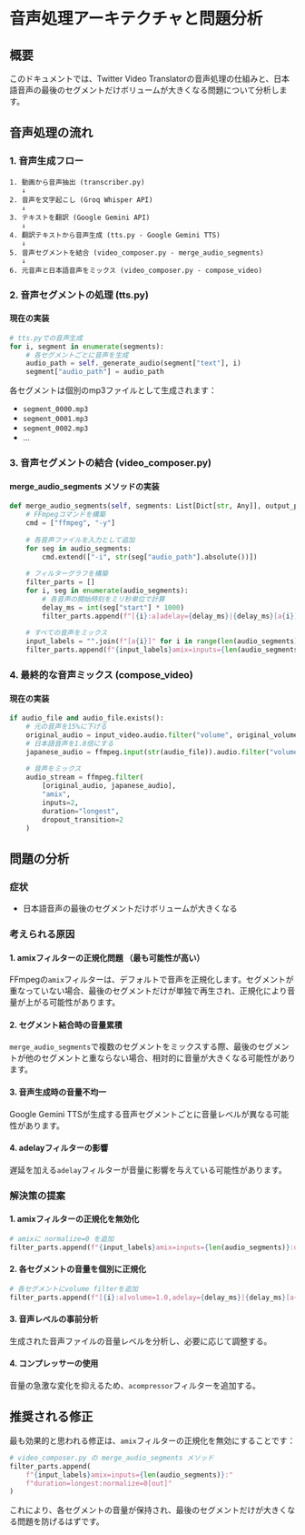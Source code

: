 # 音声処理アーキテクチャと問題分析

## 概要
このドキュメントでは、Twitter Video Translatorの音声処理の仕組みと、日本語音声の最後のセグメントだけボリュームが大きくなる問題について分析します。

## 音声処理の流れ

### 1. 音声生成フロー
```
1. 動画から音声抽出 (transcriber.py)
   ↓
2. 音声を文字起こし (Groq Whisper API)
   ↓
3. テキストを翻訳 (Google Gemini API)
   ↓
4. 翻訳テキストから音声生成 (tts.py - Google Gemini TTS)
   ↓
5. 音声セグメントを結合 (video_composer.py - merge_audio_segments)
   ↓
6. 元音声と日本語音声をミックス (video_composer.py - compose_video)
```

### 2. 音声セグメントの処理 (tts.py)

#### 現在の実装
```python
# tts.pyでの音声生成
for i, segment in enumerate(segments):
    # 各セグメントごとに音声を生成
    audio_path = self._generate_audio(segment["text"], i)
    segment["audio_path"] = audio_path
```

各セグメントは個別のmp3ファイルとして生成されます：
- `segment_0000.mp3`
- `segment_0001.mp3`
- `segment_0002.mp3`
- ...

### 3. 音声セグメントの結合 (video_composer.py)

#### merge_audio_segments メソッドの実装
```python
def merge_audio_segments(self, segments: List[Dict[str, Any]], output_path: Path) -> Path:
    # FFmpegコマンドを構築
    cmd = ["ffmpeg", "-y"]
    
    # 各音声ファイルを入力として追加
    for seg in audio_segments:
        cmd.extend(["-i", str(seg["audio_path"].absolute())])
    
    # フィルターグラフを構築
    filter_parts = []
    for i, seg in enumerate(audio_segments):
        # 各音声の開始時刻をミリ秒単位で計算
        delay_ms = int(seg["start"] * 1000)
        filter_parts.append(f"[{i}:a]adelay={delay_ms}|{delay_ms}[a{i}]")
    
    # すべての音声をミックス
    input_labels = "".join(f"[a{i}]" for i in range(len(audio_segments)))
    filter_parts.append(f"{input_labels}amix=inputs={len(audio_segments)}:duration=longest[out]")
```

### 4. 最終的な音声ミックス (compose_video)

#### 現在の実装
```python
if audio_file and audio_file.exists():
    # 元の音声を15%に下げる
    original_audio = input_video.audio.filter("volume", original_volume)  # 0.15
    # 日本語音声を1.8倍にする
    japanese_audio = ffmpeg.input(str(audio_file)).audio.filter("volume", japanese_volume)  # 1.8
    
    # 音声をミックス
    audio_stream = ffmpeg.filter(
        [original_audio, japanese_audio], 
        "amix", 
        inputs=2, 
        duration="longest",
        dropout_transition=2
    )
```

## 問題の分析

### 症状
- 日本語音声の最後のセグメントだけボリュームが大きくなる

### 考えられる原因

#### 1. **amixフィルターの正規化問題** （最も可能性が高い）
FFmpegの`amix`フィルターは、デフォルトで音声を正規化します。セグメントが重なっていない場合、最後のセグメントだけが単独で再生され、正規化により音量が上がる可能性があります。

#### 2. **セグメント結合時の音量累積**
`merge_audio_segments`で複数のセグメントをミックスする際、最後のセグメントが他のセグメントと重ならない場合、相対的に音量が大きくなる可能性があります。

#### 3. **音声生成時の音量不均一**
Google Gemini TTSが生成する音声セグメントごとに音量レベルが異なる可能性があります。

#### 4. **adelayフィルターの影響**
遅延を加える`adelay`フィルターが音量に影響を与えている可能性があります。

### 解決策の提案

#### 1. amixフィルターの正規化を無効化
```python
# amixに normalize=0 を追加
filter_parts.append(f"{input_labels}amix=inputs={len(audio_segments)}:duration=longest:normalize=0[out]")
```

#### 2. 各セグメントの音量を個別に正規化
```python
# 各セグメントにvolume filterを追加
filter_parts.append(f"[{i}:a]volume=1.0,adelay={delay_ms}|{delay_ms}[a{i}]")
```

#### 3. 音声レベルの事前分析
生成された音声ファイルの音量レベルを分析し、必要に応じて調整する。

#### 4. コンプレッサーの使用
音量の急激な変化を抑えるため、`acompressor`フィルターを追加する。

## 推奨される修正

最も効果的と思われる修正は、`amix`フィルターの正規化を無効にすることです：

```python
# video_composer.py の merge_audio_segments メソッド
filter_parts.append(
    f"{input_labels}amix=inputs={len(audio_segments)}:"
    f"duration=longest:normalize=0[out]"
)
```

これにより、各セグメントの音量が保持され、最後のセグメントだけが大きくなる問題を防げるはずです。